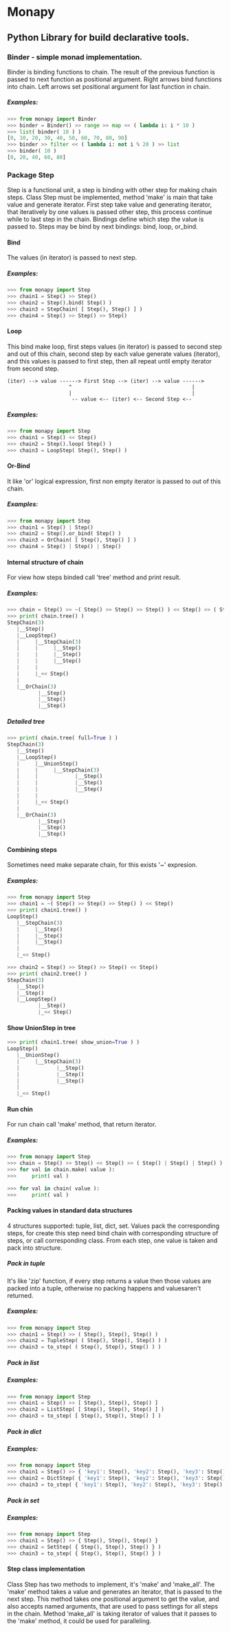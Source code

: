 Monapy
===

Python Library for build declarative tools.
---

### Binder - simple monad implementation.
Binder is binding functions to chain.
The result of the previous function is passed to next function as positional argument.
Right arrows bind functions into chain.
Left arrows set positional argument for last function in chain.
##### Examples:
```python
>>> from monapy import Binder
>>> binder = Binder() >> range >> map << ( lambda i: i * 10 )
>>> list( binder( 10 ) )
[0, 10, 20, 30, 40, 50, 60, 70, 80, 90]
>>> binder >> filter << ( lambda i: not i % 20 ) >> list
>>> binder( 10 )
[0, 20, 40, 60, 80]
```

### Package Step
Step is a functional unit, a step is binding with other step for making chain steps.
Class Step must be implemented, method 'make' is main that take value and generate iterator.
First step take value and generating iterator,
that iteratively by one values is passed other step,
this process continue while to last step in the chain.
Bindings define which step the value is passed to.
Steps may be bind by next bindings: bind, loop, or_bind.

#### Bind
The values (in iterator) is passed to next step.
##### Examples:
```python
>>> from monapy import Step
>>> chain1 = Step() >> Step()
>>> chain2 = Step().bind( Step() )
>>> chain3 = StepChain( [ Step(), Step() ] )
>>> chain4 = Step() >> Step() >> Step()
```

#### Loop
This bind make loop, first steps values (in iterator) is passed to second step and out of this chain,
second step by each value generate values (iterator),
and this values is passed to first step, then all repeat until empty iterator from second step.
```
(iter) --> value ------> First Step --> (iter) --> value ------>
                    ^                                       |
                    |                                       |
                     -- value <-- (iter) <-- Second Step <--
```
##### Examples:
```python
>>> from monapy import Step
>>> chain1 = Step() << Step()
>>> chain2 = Step().loop( Step() )
>>> chain3 = LoopStep( Step(), Step() )
```

#### Or-Bind
It like 'or' logical expression, first non empty iterator is passed to out of this chain.
##### Examples:
```python
>>> from monapy import Step
>>> chain1 = Step() | Step()
>>> chain2 = Step().or_bind( Step() )
>>> chain3 = OrChain( [ Step(), Step() ] )
>>> chain4 = Step() | Step() | Step()
```

#### Internal structure of chain
For view how steps binded call 'tree' method and print result.
##### Examples:
```python
>>> chain = Step() >> ~( Step() >> Step() >> Step() ) << Step() >> ( Step() | Step() | Step() )
>>> print( chain.tree() )
StepChain(3)
   |__Step()
   |__LoopStep()
   |     |__StepChain(3)
   |     |     |__Step()
   |     |     |__Step()
   |     |     |__Step()
   |     |
   |     |_<< Step()
   |
   |__OrChain(3)
          |__Step()
          |__Step()
          |__Step()
```
##### Detailed tree
```python
>>> print( chain.tree( full=True ) )
StepChain(3)
   |__Step()
   |__LoopStep()
   |     |__UnionStep()
   |     |     |__StepChain(3)
   |     |            |__Step()
   |     |            |__Step()
   |     |            |__Step()
   |     |
   |     |_<< Step()
   |
   |__OrChain(3)
          |__Step()
          |__Step()
          |__Step()
```

#### Combining steps
Sometimes need make separate chain, for this exists '~' expresion.
##### Examples:
```python
>>> from monapy import Step
>>> chain1 = ~( Step() >> Step() >> Step() ) << Step()
>>> print( chain1.tree() )
LoopStep()
   |__StepChain(3)
   |     |__Step()
   |     |__Step()
   |     |__Step()
   |
   |_<< Step()

>>> chain2 = Step() >> Step() >> Step() << Step()
>>> print( chain2.tree() )
StepChain(3)
   |__Step()
   |__Step()
   |__LoopStep()
          |__Step()
          |_<< Step()
```

#### Show UnionStep in tree
```python
>>> print( chain1.tree( show_union=True ) )
LoopStep()
   |__UnionStep()
   |     |__StepChain(3)
   |            |__Step()
   |            |__Step()
   |            |__Step()
   |
   |_<< Step()
```

#### Run chin
For run chain call 'make' method, that return iterator.
##### Examples:
```python
>>> from monapy import Step
>>> chain = Step() >> Step() << Step() >> ( Step() | Step() | Step() )
>>> for val in chain.make( value ):
>>>     print( val )

>>> for val in chain( value ):
>>>     print( val )
```

#### Packing values in standard data structures
4 structures supported: tuple, list, dict, set.
Values pack the corresponding steps,
for create this step need bind chain with corresponding structure of steps,
or call corresponding class.
From each step, one value is taken and pack into structure.
##### Pack in tuple
It's like 'zip' function,
if every step returns a value then those values ​​are packed into a tuple,
otherwise no packing happens and values ​​aren't returned.
##### Examples:
```python
>>> from monapy import Step
>>> chain1 = Step() >> ( Step(), Step(), Step() )
>>> chain2 = TupleStep( ( Step(), Step(), Step() ) )
>>> chain3 = to_step( ( Step(), Step(), Step() ) )
```
##### Pack in list
##### Examples:
```python
>>> from monapy import Step
>>> chain1 = Step() >> [ Step(), Step(), Step() ]
>>> chain2 = ListStep( [ Step(), Step(), Step() ] )
>>> chain3 = to_step( [ Step(), Step(), Step() ] )
```
##### Pack in dict
##### Examples:
```python
>>> from monapy import Step
>>> chain1 = Step() >> { 'key1': Step(), 'key2': Step(), 'key3': Step() }
>>> chain2 = DictStep( { 'key1': Step(), 'key2': Step(), 'key3': Step() } )
>>> chain3 = to_step( { 'key1': Step(), 'key2': Step(), 'key3': Step() } )
```
##### Pack in set
##### Examples:
```python
>>> from monapy import Step
>>> chain1 = Step() >> { Step(), Step(), Step() }
>>> chain2 = SetStep( { Step(), Step(), Step() } )
>>> chain3 = to_step( { Step(), Step(), Step() } )
```

#### Step class implementation
Class Step has two methods to implement,
it's 'make' and 'make_all'.
The 'make' method takes a value and generates an iterator,
that is passed to the next step.
This method takes one positional argument to get the value,
and also accepts named arguments,
that are used to pass settings for all steps in the chain.
Method 'make_all' is taking iterator of values that it passes to the 'make' method,
it could be used for paralleling.